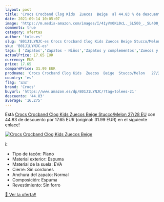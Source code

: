 ```yaml
---
layout: post
title: 'Crocs Crocband Clog Kids  Zuecos  Beige  al 44.83 % de descuento'
date: 2021-09-14 10:05:07
image: 'https://m.media-amazon.com/images/I/41yVm0KL0cL._SL500_._SL400_.jpg'
comments: true
category: ofertas
author: 'tole.es'
slug: 'B01J1LYNJC-es Crocs Crocband Clog Kids Zuecos Beige Stucco/Melon 27/28 EU'
sku: 'B01J1LYNJC-es'
tags: [ 'Zapatos','Zapatos - Niños','Zapatos y complementos','Zuecos y mules para niño','crocs','zuecos', ]
actualPrice: 17.65 EUR
currency: EUR
price: 17.65
comparePrice: 31.99 EUR
prodname: 'Crocs Crocband Clog Kids  Zuecos  Beige  Stucco/Melon   27/28 EU'
country: 'es'
flag: '🇪🇸'
brand: 'Crocs'
buyurl: 'https://www.amazon.es/dp/B01J1LYNJC/?tag=tolees-21'
descuento: '44.83'
average: '16.275'
---
```


Está [Crocs Crocband Clog Kids  Zuecos  Beige  Stucco/Melon   27/28 EU](https://www.amazon.es/dp/B01J1LYNJC/?tag=tolees-21) con 44.83 de descuento por 17.65 EUR (original: 31.99 EUR) en el siguiente enlace!

[![Crocs Crocband Clog Kids  Zuecos  Beige ](https://m.media-amazon.com/images/I/41yVm0KL0cL._SL500_._SL400_.jpg)](https://www.amazon.es/dp/B01J1LYNJC/?tag=tolees-21)

ℹ️:

- Tipo de tacón: Plano
- Material exterior: Espuma
- Material de la suela: EVA
- Cierre: Sin cordones
- Anchura del zapato: Normal
- Composición: Espuma
- Revestimiento: Sin forro

[🛒 Ver la oferta!!](https://www.amazon.es/dp/B01J1LYNJC/?tag=tolees-21)
